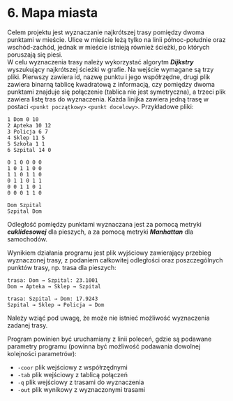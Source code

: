 # 6. Mapa miasta
Celem projektu jest wyznaczanie najkrótszej trasy pomiędzy dwoma punktami w mieście. Ulice w mieście leżą tylko na linii północ-południe oraz wschód-zachód, jednak w mieście istnieją również ścieżki, po których poruszają się piesi.
<br>
W celu wyznaczenia trasy należy wykorzystać algorytm ***Dijkstry*** wyszukujący najkrótszej ścieżki w grafie. Na wejście wymagane są trzy pliki. Pierwszy zawiera id, nazwę punktu i jego współrzędne, drugi plik zawiera binarną tablicę kwadratową z informacją, czy pomiędzy dwoma punktami znajduje się połączenie (tablica nie jest symetryczna), a trzeci plik zawiera listę tras do wyznaczenia. Każda linijka zawiera jedną trasę w postaci `<punkt początkowy>` `<punkt docelowy>`. Przykładowe pliki:

```
1 Dom 0 10
2 Apteka 10 12
3 Policja 6 7
4 Sklep 11 5
5 Szkoła 1 1
6 Szpital 14 0
```

```
0 1 0 0 0 0
1 0 1 1 0 0
1 1 0 1 1 0
0 1 1 0 1 1
0 0 1 1 0 1
0 0 0 1 1 0
```

```
Dom Szpital
Szpital Dom
```

Odległość pomiędzy punktami wyznaczana jest za pomocą metryki ***euklidesowej*** dla pieszych, a za pomocą metryki ***Manhattan*** dla samochodów.

Wynikiem działania programu jest plik wyjściowy zawierający przebieg wyznaczonej trasy, z podaniem całkowitej odległości oraz poszczególnych punktów trasy, np. trasa dla pieszych:

```
trasa: Dom → Szpital: 23.1001
Dom → Apteka → Sklep → Szpital

trasa: Szpital → Dom: 17.9243
Szpital → Sklep → Policja → Dom
```
Należy wziąć pod uwagę, że może nie istnieć możliwość wyznaczenia zadanej trasy.

Program powinien być uruchamiany z linii poleceń, gdzie są podawane parametry programu (powinna być możliwość podawania dowolnej kolejności parametrów):

 - `-coor` plik wejściowy z współrzędnymi
 - `-tab` plik wejściowy z tablicą połączeń
 - `-q` plik wejściowy z trasami do wyznaczenia
 - `-out` plik wynikowy z wyznaczonymi trasami